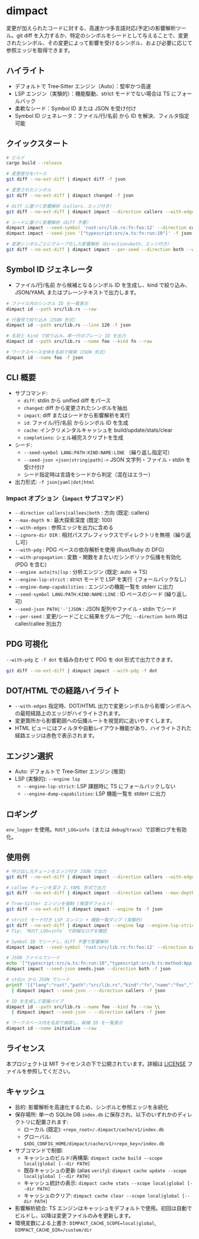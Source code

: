 # dimpact

変更が加えられたコードに対する、高速かつ多言語対応(予定)の影響解析ツール。git diff を入力するか、特定のシンボルをシードとして与えることで、変更されたシンボル、その変更によって影響を受けるシンボル、および必要に応じて参照エッジを取得できます。

## ハイライト
- デフォルトで Tree‑Sitter エンジン（Auto）：堅牢かつ高速
- LSP エンジン（実験的）：機能駆動、strict モードでない場合は TS にフォールバック
- 柔軟なシード：Symbol ID または JSON を受け付け
- Symbol ID ジェネレータ：ファイル/行/名前 から ID を解決、フィルタ指定可能

## クイックスタート
```bash
# ビルド
cargo build --release

# 変更差分をパース
git diff --no-ext-diff | dimpact diff -f json

# 変更されたシンボル
git diff --no-ext-diff | dimpact changed -f json

# diff に基づく影響解析（callers、エッジ付き）
git diff --no-ext-diff | dimpact impact --direction callers --with-edges -f json

# シードに基づく影響解析（diff 不要）
dimpact impact --seed-symbol 'rust:src/lib.rs:fn:foo:12' --direction callers -f json
dimpact impact --seed-json '["typescript:src/a.ts:fn:run:10"]' -f json

# 変更シンボルごとにグループ化した影響解析（direction=both、エッジ付き）
git diff --no-ext-diff | dimpact impact --per-seed --direction both --with-edges -f json
```

## Symbol ID ジェネレータ
- ファイル/行/名前 から候補となるシンボル ID を生成し、kind で絞り込み、JSON/YAML またはプレーンテキストで出力します。
```bash
# ファイル内のシンボル ID を一覧表示
dimpact id --path src/lib.rs --raw

# 行番号で絞り込み（JSON 形式）
dimpact id --path src/lib.rs --line 120 -f json

# 名前と kind で絞り込み、単一行のプレーン ID を出力
dimpact id --path src/lib.rs --name foo --kind fn --raw

# ワークスペース全体を名前で検索（JSON 形式）
dimpact id --name foo -f json
```

## CLI 概要
- サブコマンド:
  - `diff`: stdin から unified diff をパース
  - `changed`: diff から変更されたシンボルを抽出
  - `impact`: diff またはシードから影響解析を実行
  - `id`: ファイル/行/名前 からシンボル ID を生成
  - `cache`: インクリメンタルキャッシュを build/update/stats/clear
  - `completions`: シェル補完スクリプトを生成
- シード:
  - `--seed-symbol LANG:PATH:KIND:NAME:LINE` （繰り返し指定可）
  - `--seed-json <json|string|path|->` JSON 文字列・ファイル・stdin を受け付け
  - シード指定時は言語をシードから判定（混在はエラー）
- 出力形式: `-f json|yaml|dot|html`

### Impact オプション（`impact` サブコマンド）
- `--direction callers|callees|both` : 方向 (既定: callers)
- `--max-depth N`               : 最大探索深度 (既定: 100)
- `--with-edges`                : 参照エッジを出力に含める
- `--ignore-dir DIR`            : 相対パスプレフィックスでディレクトリを無視（繰り返し可）
- `--with-pdg`                  : PDG ベースの依存解析を使用 (Rust/Ruby の DFG)
- `--with-propagation`          : 変数・関数をまたいだシンボリック伝播を有効化 (PDG を含む)
- `--engine auto|ts|lsp`        : 分析エンジン (既定: auto → TS)
- `--engine-lsp-strict`         : strict モードで LSP を実行（フォールバックなし）
- `--engine-dump-capabilities`  : エンジンの機能一覧を stderr に出力
- `--seed-symbol LANG:PATH:KIND:NAME:LINE` : ID ベースのシード (繰り返し可)
- `--seed-json PATH|'-'|JSON`   : JSON 配列やファイル・stdin でシード
- `--per-seed`                  : 変更/シードごとに結果をグループ化; `--direction both` 時は caller/callee 別出力

## PDG 可視化
`--with-pdg` と `-f dot` を組み合わせて PDG を dot 形式で出力できます。
```bash
git diff --no-ext-diff | dimpact impact --with-pdg -f dot
```

## DOT/HTML での経路ハイライト
- `--with-edges` 指定時、DOT/HTML 出力で変更シンボルから影響シンボルへの最短経路上のエッジがハイライトされます。
- 変更箇所から影響範囲への伝播ルートを視覚的に追いやすくします。
- HTML ビューにはフィルタや自動レイアウト機能があり、ハイライトされた経路エッジは赤色で表示されます。

## エンジン選択
- Auto: デフォルトで Tree‑Sitter エンジン (推奨)
- LSP (実験的): `--engine lsp`
  - `--engine-lsp-strict`: LSP 課題時に TS にフォールバックしない
  - `--engine-dump-capabilities`: LSP 機能一覧を stderr に出力

## ロギング
`env_logger` を使用。`RUST_LOG=info`（または `debug`/`trace`）で診断ログを有効化。

## 使用例
```bash
# 呼び出し元チェーンをエッジ付き JSON で出力
git diff --no-ext-diff | dimpact impact --direction callers --with-edges -f json

# callee チェーンを深さ 2、YAML 形式で出力
git diff --no-ext-diff | dimpact impact --direction callees --max-depth 2 -f yaml

# Tree‑Sitter エンジンを強制 (推奨デフォルト)
git diff --no-ext-diff | dimpact impact --engine ts -f json

# strict モード付き LSP エンジン + 機能一覧ダンプ (実験的)
git diff --no-ext-diff | dimpact impact --engine lsp --engine-lsp-strict --engine-dump-capabilities -f json
# Tip: `RUST_LOG=info` で詳細なログを確認

# Symbol ID でシードし、diff 不要で影響解析
dimpact impact --seed-symbol 'rust:src/lib.rs:fn:foo:12' --direction callers -f json

# JSON ファイルでシード
echo '["typescript:src/a.ts:fn:run:10","typescript:src/b.ts:method:App::start:5"]' > seeds.json
dimpact impact --seed-json seeds.json --direction both -f json

# stdin から JSON でシード
printf '[{"lang":"rust","path":"src/lib.rs","kind":"fn","name":"foo","line":12}]' \\
  | dimpact impact --seed-json - --direction callers -f json

# ID を生成して直接パイプ
dimpact id --path src/lib.rs --name foo --kind fn --raw \\
  | dimpact impact --seed-json - --direction callers -f json

# ワークスペース内を名前で検索し、候補 ID を一覧表示
dimpact id --name initialize --raw
```

## ライセンス
本プロジェクトは MIT ライセンスの下で公開されています。詳細は [LICENSE](LICENSE) ファイルを参照してください。

## キャッシュ
- 目的: 影響解析を高速化するため、シンボルと参照エッジを永続化
- 保存場所: 単一の SQLite DB `index.db` に保存され、以下のいずれかのディレクトリに配置されます:
  - ローカル (既定): `<repo_root>/.dimpact/cache/v1/index.db`
  - グローバル: `$XDG_CONFIG_HOME/dimpact/cache/v1/<repo_key>/index.db`
- サブコマンドで制御:
  - キャッシュのビルド/再構築: `dimpact cache build --scope local|global [--dir PATH]`
  - 既存キャッシュの更新 (alias `verify`): `dimpact cache update --scope local|global [--dir PATH]`
  - キャッシュ統計の表示: `dimpact cache stats --scope local|global [--dir PATH]`
  - キャッシュのクリア: `dimpact cache clear --scope local|global [--dir PATH]`
- 影響解析統合: TS エンジンはキャッシュをデフォルトで使用。初回は自動でビルドし、以降は変更ファイルのみを更新します。
- 環境変数による上書き: `DIMPACT_CACHE_SCOPE=local|global`, `DIMPACT_CACHE_DIR=/custom/dir`
